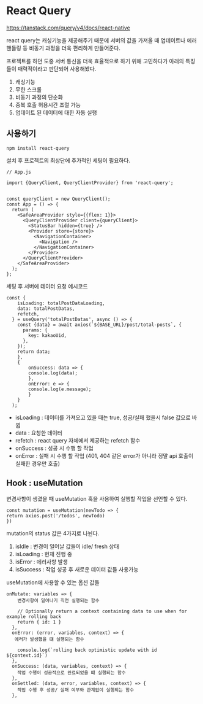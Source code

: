 # React Query
https://tanstack.com/query/v4/docs/react-native

react query는 캐싱기능을 제공해주기 때문에 서버의 값을 가져올 때 업데이트나 에러 핸들링 등 비동기 과정을 더욱 편리하게 만들어준다.

프로젝트를 하던 도중 서버 통신을 더욱 효율적으로 하기 위해 고민하다가 아래의 특징들이 매력적이라고 판단되어 사용해봤다.

1. 캐싱기능
2. 무한 스크롤
3. 비동기 과정의 단순화
4. 중복 호출 허용시간 조절 가능
5. 업데이트 된 데이터에 대한 자동 실행

## 사용하기

```
npm install react-query
```

설치 후 프로젝트의 최상단에 추가적인 세팅이 필요하다.

```
// App.js

import {QueryClient, QueryClientProvider} from 'react-query';


const queryClient = new QueryClient();
const App = () => {
  return (
    <SafeAreaProvider style={{flex: 1}}>
      <QueryClientProvider client={queryClient}>
        <StatusBar hidden={true} />
        <Provider store={store}>
          <NavigationContainer>
            <Navigation />
          </NavigationContainer>
        </Provider>
      </QueryClientProvider>
    </SafeAreaProvider>
  );
};
```

세팅 후 서버에 데이터 요청 예시코드

```
const {
    isLoading: totalPostDataLoading,
    data: totalPostDatas,
    refetch,
  } = useQuery('totalPostDatas', async () => {
    const {data} = await axios(`${BASE_URL}/post/total-posts`, {
      params: {
        key: kakaoUid,
      },
    });
    return data;
    },
    {
        onSuccess: data => {
        console.log(data);
        },
        onError: e => {
        console.log(e.message);
        }
    }
  );
```

- isLoading : 데이터를 가져오고 있을 때는 true, 성공/실패 했을시 false 값으로 바뀜
- data : 요청한 데이터
- refetch : react query 자체에서 제공하는 refetch 함수
- onSuccess : 성공 시 수행 할 작업
- onError : 실패 시 수행 할 작업 (401, 404 같은 error가 아니라 정말 api 호출이 실패한 경우만 호출)

## Hook : useMutation

변경사항이 생겼을 때 useMutation 훅을 사용하여 실행할 작업을 선언할 수 있다.

```
const mutation = useMutation(newTodo => {
return axios.post('/todos', newTodo)
})
```

mutation의 status 값은 4가지로 나뉜다.

1. isIdle : 변경이 일어날 값들이 idle/ fresh 상태
2. isLoading : 현재 진행 중
3. isError : 에러사항 발생
4. isSuccess : 작업 성공 후 새로운 데이터 값들 사용가능

useMutation에 사용할 수 있는 옵션 값들

```
onMutate: variables => {
    변경사항이 일어나기 직전 실행되는 함수

    // Optionally return a context containing data to use when for example rolling back
    return { id: 1 }
  },
  onError: (error, variables, context) => {
   에러가 발생했을 떄 실행되는 함수

    console.log(`rolling back optimistic update with id ${context.id}`)
  },
  onSuccess: (data, variables, context) => {
    작업 수행이 성공적으로 완료되었을 떄 실행되는 함수
  },
  onSettled: (data, error, variables, context) => {
    작업 수행 후 성공/ 실패 여부와 관계없이 실행되는 함수
  },
```
